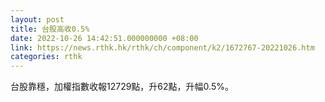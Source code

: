 ```yaml
---
layout: post
title: 台股高收0.5%
date: 2022-10-26 14:42:51.000000000 +08:00
link: https://news.rthk.hk/rthk/ch/component/k2/1672767-20221026.htm
categories: rthk
---
```


台股靠穩，加權指數收報12729點，升62點，升幅0.5%。
